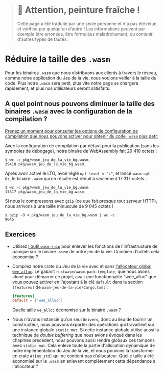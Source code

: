 > # 🚧 Attention, peinture fraîche !
>
> Cette page a été traduite par une seule personne et n'a pas été relue et
> vérifiée par quelqu'un d'autre ! Les informations peuvent par exemple être
> erronées, être formulées maladroitement, ou contenir d'autres types de fautes.

<!--
# Shrinking `.wasm` Size
-->

# Réduire la taille des `.wasm`

<!--
For `.wasm` binaries that we ship to clients over the network, such as our Game
of Life Web application, we want to keep an eye on code size. The smaller our
`.wasm` is, the faster our page loads get, and the happier our users are.
-->

Pour les binaires `.wasm` que nous distribuons aux clients à travers le réseau,
comme notre application du Jeu de la vie, nous voulons veiller à la taille du
code. Plus notre `.wasm` sera petit, plus vite notre page se chargera
rapidement, et plus nos utilisateurs seront satisfaits.

<!--
## How small can we get our Game of Life `.wasm` binary via build configuration?
-->

## A quel point nous pouvons diminuer la taille des binaires `.wasm` avec la configuration de la compilation ?

<!--
[Take a moment to review the build configuration options we can tweak to get
smaller `.wasm` code
sizes.](../reference/code-size.html#optimizing-builds-for-code-size)
-->

[Prenez un moment pour consulter les options de configuration de compilation que
nous pouvons activer pour obtenir du code `.wasm` plus
petit](../reference/code-size.html)

<!--
With the default release build configuration (without debug symbols), our
WebAssembly binary is 29,410 bytes:
-->

Avec la configuration de compilation par défaut pour la publication (sans les
symboles de débogage), notre binaire de WebAssembly fait 29 410 octets :

<!--
```
$ wc -c pkg/wasm_game_of_life_bg.wasm
29410 pkg/wasm_game_of_life_bg.wasm
```
-->

```
$ wc -c pkg/wasm_jeu_de_la_vie_bg.wasm
29410 pkg/wasm_jeu_de_la_vie_bg.wasm
```

<!--
After enabling LTO, setting `opt-level = "z"`, and running `wasm-opt -Oz`, the
resulting `.wasm` binary shrinks to only 17,317 bytes:
-->

Après avoir activé le LTO, avoir réglé `opt-level = "z"`, et lancé
`wasm-opt -Oz`, le binaire `.wasm` qui en résulte est réduit à seulement 17 317
octets :

<!--
```
$ wc -c pkg/wasm_game_of_life_bg.wasm
17317 pkg/wasm_game_of_life_bg.wasm
```
-->

```
$ wc -c pkg/wasm_jeu_de_la_vie_bg.wasm
17317 pkg/wasm_jeu_de_la_vie_bg.wasm
```

<!--
And if we compress it with `gzip` (which nearly every HTTP server does) we get
down to a measly 9,045 bytes!
-->

Si nous le compressons avec `gzip` (ce que fait presque tout serveur HTTP), nous
arrivons à une taille minuscule de 9 045 octets !

<!--
```
$ gzip -9 < pkg/wasm_game_of_life_bg.wasm | wc -c
9045
```
-->

```
$ gzip -9 < pkg/wasm_jeu_de_la_vie_bg.wasm | wc -c
9045
```

<!--
## Exercises
-->

## Exercices

<!--
* Use [the `wasm-snip` tool](../reference/code-size.html#use-the-wasm-snip-tool)
  to remove the panicking infrastructure functions from our Game of Life's
  `.wasm` binary. How many bytes does it save?
* Build our Game of Life crate with and without [`wee_alloc` as its global
  allocator](https://github.com/rustwasm/wee_alloc). The
  `rustwasm/wasm-pack-template` template that we cloned to start this project
  has a "wee_alloc" cargo feature that you can enable by adding it to the
  `default` key in the `[features]` section of `wasm-game-of-life/Cargo.toml`:
  
  ```toml
  [features]
  default = ["wee_alloc"]
  ```
  
  How much size does using `wee_alloc` shave off of the `.wasm`
  binary?
* We only ever instantiate a single `Universe`, so rather than providing a
  constructor, we can export operations that manipulate a single `static mut`
  global instance. If this global instance also uses the double buffering
  technique discussed in earlier chapters, we can make those buffers also be
  `static mut` globals. This removes all dynamic allocation from our Game of
  Life implementation, and we can make it a `#![no_std]` crate that doesn't
  include an allocator. How much size was removed from the `.wasm` by completely
  removing the allocator dependency?
-->

* Utilisez [l'outil `wasm-snip`](../reference/code-size.html) pour enlever les
  fonctions de l'infrastructure de panique sur le binaire `.wasm` de notre jeu
  de la vie. Combien d'octets cela économise ?
* Compilez notre crate du Jeu de la vie avec et sans [l'allocateur global
  `wee_alloc`](https://github.com/rustwasm/wee_alloc). Le gabarit
  `rustwasm/wasm-pack-template`, que nous avons cloné pour démarrer ce projet,
  avait une fonctionnalité "wee_alloc" que vous pouvez activer en l'ajoutant
  à la clé `default` dans la section `[features]` de
  `wasm-jeu-de-la-vie/Cargo.toml` :

  ```toml
  [features]
  default = ["wee_alloc"]
  ```

  Quelle taille `we_alloc` économise sur le binaire `.wasm` ?
* Nous n'avons instancié qu'un seul `Univers`, donc au lieu de fournir un
  constructeur, nous pouvons exporter des opérations qui travaillent sur une
  instance globale `static mut`. Si cette instance globale utilise aussi la
  technique de *double buffering* que nous avions évoqué dans les chapitres
  précédent, nous pouvons aussi rendre globaux ces tampons avec `static mut`.
  Cela enleve toute la partie d'allocation dynamique de notre implémentation du
  Jeu de la vie, et nous pouvons la transformer en crate `#![no_std]` qui ne
  contient pas d'allocateur. Quelle taille a été économisé sur le `.wasm` en
  enlevant complètement cette dépendance à l'allocateur ?
